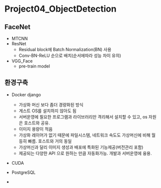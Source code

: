 # Project04_ObjectDetection

## FaceNet
- MTCNN
- ResNet
    - Residual block에 Batch Normalization(BN) 사용
    - Conv-BN-ReLU 순으로 배치(순서에따라 성능 차이 유의)
- VGG_Face
    - pre-train model
## 환경구축
- Docker django
    - 가상화 머신 보다 좀더 경량화된 방식
    - 게스트 OS를 설치하지 않아도 됨
    - 서버운영에 필요한 프로그램과 라이브러리만 격리해서 설치할 수 있고, os 자원은 호스트와 공유. 
    - 이미지 용량이 적음
    - 가상화 레이어가 없기 때문에 파일시스템, 네트워크 속도도 가상머신에 비해 월등히 빠름. 호스트와 거의 동일
    - 가상머신과 달리 이미지 생성과 배포에 특화된 기능제공(버전관리 포함)
    - 제공되는 다양한 API 으로 원하는 만큼 자동화가능. 개발과 서버운영에 융용.

- CUDA
- PostgreSQL
- 
